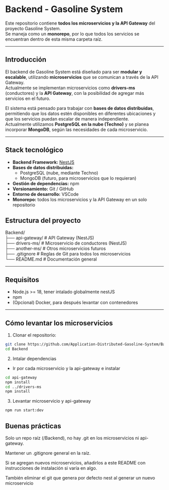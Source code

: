 # Backend - Gasoline System

Este repositorio contiene **todos los microservicios y la API Gateway** del proyecto Gasoline System.  
Se maneja como un **monorepo**, por lo que todos los servicios se encuentran dentro de esta misma carpeta raíz.

---

## Introducción

El backend de Gasoline System está diseñado para ser **modular y escalable**, utilizando **microservicios** que se comunican a través de la API Gateway.  
Actualmente se implementan microservicios como **drivers-ms** (conductores) y la **API Gateway**, con la posibilidad de agregar más servicios en el futuro.

El sistema está pensado para trabajar con **bases de datos distribuidas**, permitiendo que los datos estén disponibles en diferentes ubicaciones y que los servicios puedan escalar de manera independiente.  
Actualmente utilizamos **PostgreSQL en la nube (Techno)** y se planea incorporar **MongoDB**, según las necesidades de cada microservicio.

---

## Stack tecnológico

- **Backend Framework:** [NestJS](https://nestjs.com/)  
- **Bases de datos distribuidas:**  
  - PostgreSQL (nube, mediante Techno)  
  - MongoDB (futuro, para microservicios que lo requieran)  
- **Gestión de dependencias:** npm  
- **Versionamiento:** Git / GitHub  
- **Entorno de desarrollo:** VSCode  
- **Monorepo:** todos los microservicios y la API Gateway en un solo repositorio  


## Estructura del proyecto

Backend/ </br>
├── api-gateway/ # API Gateway (NestJS) </br>
├── drivers-ms/ # Microservicio de conductores (NestJS) </br>
├── another-ms/ # Otros microservicios futuros </br>
├── .gitignore # Reglas de Git para todos los microservicios </br>
└── README.md # Documentación general </br>

---

## Requisitos

- Node.js >= 18, tener intalado globalmente nestJS
- npm
- (Opcional) Docker, para después levantar con contenedores

---

## Cómo levantar los microservicios

1. Clonar el repositorio:

```bash
git clone https://github.com/Application-Distributed-Gasoline-System/Backend.git
cd Backend

```

2. Intalar dependencias

- Ir por cada microservicio y la api-gateway e instalar

```bash
cd api-gateway 
npm install 
cd ../drivers-ms
npm install
```


3. Levantar microservicio y api-gateway

```bash
npm run start:dev
```



## Buenas prácticas

Solo un repo raíz (/Backend), no hay .git en los microservicios ni api-gateway.

Mantener un .gitignore general en la raíz.

Si se agregan nuevos microservicios, añadirlos a este README con instrucciones de instalación si varía en algo.

También eliminar el git que genera por defecto nest al generar un nuevo microservicio
